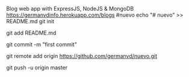 Blog web app with ExpressJS, NodeJS & MongoDB
https://germanvdinfo.herokuapp.com/blogs
#nuevo
echo "# nuevo" >> README.md
git init

git add README.md

git commit -m "first commit"

git remote add origin https://github.com/germanvd/nuevo.git

git push -u origin master
